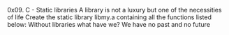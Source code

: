 0x09. C - Static libraries
A library is not a luxury but one of the necessities of life
Create the static library libmy.a containing all the functions listed below:
Without libraries what have we? We have no past and no future

